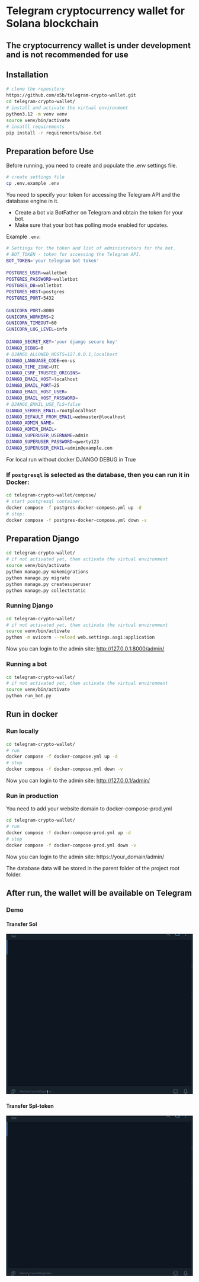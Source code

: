 # Telegram cryptocurrency wallet for Solana blockchain

## The cryptocurrency wallet is under development and is not recommended for use

## Installation

```bash
# clone the repository
https://github.com/o5b/telegram-crypto-wallet.git
cd telegram-crypto-wallet/
# install and activate the virtual environment
python3.12 -m venv venv
source venv/bin/activate
# insatll requirements
pip install -r requirements/base.txt
```

## Preparation before Use

Before running, you need to create and populate the .env settings file.

```bash
# create settings file
cp .env.example .env
```

You need to specify your token for accessing the Telegram API and the database engine in it.

- Create a bot via BotFather on Telegram and obtain the token for your bot.
- Make sure that your bot has polling mode enabled for updates.

Example `.env`:

```bash
# Settings for the token and list of administrators for the bot.
# BOT_TOKEN - token for accessing the Telegram API.
BOT_TOKEN='your telegram bot token'

POSTGRES_USER=walletbot
POSTGRES_PASSWORD=walletbot
POSTGRES_DB=walletbot
POSTGRES_HOST=postgres
POSTGRES_PORT=5432

GUNICORN_PORT=8000
GUNICORN_WORKERS=2
GUNICORN_TIMEOUT=60
GUNICORN_LOG_LEVEL=info

DJANGO_SECRET_KEY='your django secure key'
DJANGO_DEBUG=0
# DJANGO_ALLOWED_HOSTS=127.0.0.1,localhost
DJANGO_LANGUAGE_CODE=en-us
DJANGO_TIME_ZONE=UTC
DJANGO_CSRF_TRUSTED_ORIGINS=
DJANGO_EMAIL_HOST=localhost
DJANGO_EMAIL_PORT=25
DJANGO_EMAIL_HOST_USER=
DJANGO_EMAIL_HOST_PASSWORD=
# DJANGO_EMAIL_USE_TLS=false
DJANGO_SERVER_EMAIL=root@localhost
DJANGO_DEFAULT_FROM_EMAIL=webmaster@localhost
DJANGO_ADMIN_NAME=
DJANGO_ADMIN_EMAIL=
DJANGO_SUPERUSER_USERNAME=admin
DJANGO_SUPERUSER_PASSWORD=qwerty123
DJANGO_SUPERUSER_EMAIL=admin@example.com
```

For local run without docker DJANGO DEBUG in True

### If `postgresql` is selected as the database, then you can run it in Docker:

```bash
cd telegram-crypto-wallet/compose/
# start postgresql container:
docker compose -f postgres-docker-compose.yml up -d
# stop:
docker compose -f postgres-docker-compose.yml down -v
```

## Preparation Django

```bash
cd telegram-crypto-wallet/
# if not activated yet, then activate the virtual environment
source venv/bin/activate
python manage.py makemigrations
python manage.py migrate
python manage.py createsuperuser
python manage.py collectstatic
```

### Running Django

```bash
cd telegram-crypto-wallet/
# if not activated yet, then activate the virtual environment
source venv/bin/activate
python -m uvicorn --reload web.settings.asgi:application
```

Now you can login to the admin site: http://127.0.0.1:8000/admin/

### Running a bot

```bash
cd telegram-crypto-wallet/
# if not activated yet, then activate the virtual environment
source venv/bin/activate
python run_bot.py
```

## Run in docker

### Run locally

```bash
cd telegram-crypto-wallet/
# run
docker compose -f docker-compose.yml up -d
# stop
docker compose -f docker-compose.yml down -v
```

Now you can login to the admin site: http://127.0.0.1/admin/

### Run in production

You need to add your website domain to docker-compose-prod.yml

```bash
cd telegram-crypto-wallet/
# run
docker compose -f docker-compose-prod.yml up -d
# stop
docker compose -f docker-compose-prod.yml down -v
```

Now you can login to the admin site: https://your_domain/admin/

The database data will be stored in the parent folder of the project root folder.

## After run, the wallet will be available on Telegram

### Demo

#### Transfer Sol

![demo](docs/demo/sol_transfer.gif)

#### Transfer Spl-token

![demo](docs/demo/spl-transfer.gif)
